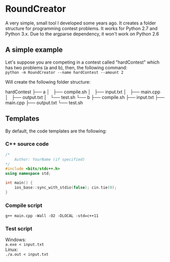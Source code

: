 # RoundCreator
A very simple, small tool I developed some years ago. It creates a folder structure for programming contest problems. It works for Python 2.7 and Python 3.x.
Due to the argparse dependency, it won't work on Python 2.6
## A simple example
Let's suppose you are competing in a contest called "hardContest" which has two problems (a and b), then, the following command:<br>
`python -m RoundCreator --name hardContest --amount 2`


Will create the following folder structure:

hardContest
├── a
│   ├── compile.sh
│   ├── input.txt
│   ├── main.cpp
│   ├── output.txt
│   └── test.sh
└── b
    ├── compile.sh
    ├── input.txt
    ├── main.cpp
    ├── output.txt
    └── test.sh


## Templates
By default, the code templates are the following:
### C++ source code
```c++
/*
    Author: YourName (if specified)
*/
#include <bits/stdc++.h>
using namespace std;

int main() {
    ios_base::sync_with_stdio(false); cin.tie(0);
}
```
### Compile script
`g++ main.cpp -Wall -O2 -DLOCAL -std=c++11`

### Test script
Windows:<br>
`a.exe < input.txt`<br>
Linux:<br>
`./a.out < input.txt`
